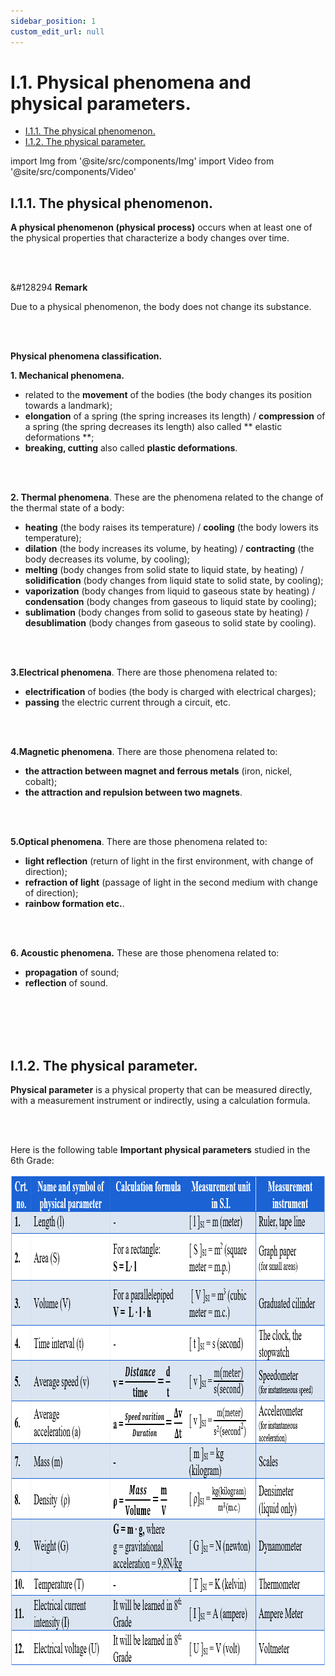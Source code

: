 ```yaml
---
sidebar_position: 1
custom_edit_url: null
---
```


# I.1. Physical phenomena and physical parameters.


<ul class="table-of-contents table-of-contents__left-border"><li><a href="#i11-the-physical-phenomenon" class="table-of-contents__link toc-highlight table-of-contents__link--active">I.1.1. The physical phenomenon.</a></li><li><a href="#i12-the-physical-parameter" class="table-of-contents__link toc-highlight">I.1.2. The physical parameter.</a></li></ul>


import Img from '@site/src/components/Img'
import Video from '@site/src/components/Video'



## I.1.1. The physical phenomenon.



<div class="alert alert--primary" role="alert">

**A physical phenomenon (physical process)** occurs when at least one of the physical properties that characterize a body changes over time.

</div>


<br></br>



<div class="alert alert--secondary" role="alert">

&#128294 **Remark**

Due to a physical phenomenon, the body does not change its substance.


</div>



<br></br>


<div class="alert alert--primary" role="alert">


**Physical phenomena classification.**


**1. Mechanical phenomena.**
- related to the **movement** of the bodies (the body changes its position towards a landmark);
- **elongation** of a spring (the spring increases its length) / **compression** of a spring (the spring decreases its length) also called ** elastic deformations **;
- **breaking, cutting** also called **plastic deformations**.

<br></br>

**2. Thermal phenomena**. These are the phenomena related to the change of the thermal state of a body:
- **heating** (the body raises its temperature) / **cooling** (the body lowers its temperature);
- **dilation** (the body increases its volume, by heating) / **contracting** (the body decreases its volume, by cooling);
- **melting** (body changes from solid state to liquid state, by heating) / **solidification** (body changes from liquid state to solid state, by cooling);
- **vaporization** (body changes from liquid to gaseous state by heating) / **condensation** (body changes from gaseous to liquid state by cooling);
- **sublimation** (body changes from solid to gaseous state by heating) / **desublimation** (body changes from gaseous to solid state by cooling).


<br></br>

**3.Electrical phenomena**. There are those phenomena related to:
- **electrification** of bodies (the body is charged with electrical charges);
- **passing** the electric current through a circuit, etc.


<br></br>


**4.Magnetic phenomena**. There are those phenomena related to:
- **the attraction between magnet and ferrous metals** (iron, nickel, cobalt);
- **the attraction and repulsion between two magnets**.

<br></br>

**5.Optical phenomena**. There are those phenomena related to:
- **light reflection** (return of light in the first environment, with change of direction);
- **refraction of light** (passage of light in the second medium with change of direction);
- **rainbow formation etc.**.

<br></br>

**6. Acoustic phenomena.** These are those phenomena related to:
- **propagation** of sound;
- **reflection** of sound.


</div>




<br></br>
<br></br>




## I.1.2. The physical parameter.


<div class="alert alert--primary" role="alert">

**Physical parameter** is a physical property that can be measured directly, with a measurement instrument or indirectly, using a calculation formula.

</div>



<br></br>


<div class="alert alert--primary" role="alert">

Here is the following table **Important physical parameters** studied in the 6th Grade:


<Img className="img-responsive4" src="fizica/clasa7/capitolul1/I-1-physical-phenomena-and-physical-parameter-poza1-physical-parameter-recap-table.png" lazy={false} width="1000" height="787" lazy={false} />



</div>







